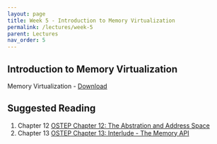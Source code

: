 ```yaml
---
layout: page
title: Week 5 - Introduction to Memory Virtualization
permalink: /lectures/week-5
parent: Lectures
nav_order: 5
---
```


## Introduction to Memory Virtualization
Memory Virtualization - [Download](https://karthikv1392.github.io/cs3301_osn/slides/OSN_L08_Memory_Virtualization.pdf)


## Suggested Reading 

1. Chapter 12 [OSTEP Chapter 12: The Abstration and Address Space](https://pages.cs.wisc.edu/~remzi/OSTEP/vm-intro.pdf)
2. Chapter 13 [OSTEP Chapter 13: Interlude - The Memory API](https://pages.cs.wisc.edu/~remzi/OSTEP/vm-api.pdf)